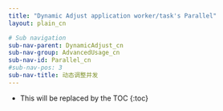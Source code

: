 ```yaml
---
title: "Dynamic Adjust application worker/task's Parallel"
layout: plain_cn

# Sub navigation
sub-nav-parent: DynamicAdjust_cn
sub-nav-group: AdvancedUsage_cn
sub-nav-id: Parallel_cn
#sub-nav-pos: 3
sub-nav-title: 动态调整并发
---
```


* This will be replaced by the TOC
{:toc}
